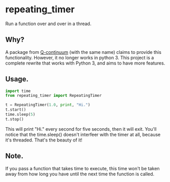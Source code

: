 # repeating_timer

Run a function over and over in a thread.

## Why?

A package from [Q-continuum](http://hg.q-continuum.net) (with the same name) claims to provide this functionality. However, it no longer works in python 3. This project is a complete rewrite that works with Python 3, and aims to have more features.

## Usage.

```python
import time
from repeating_timer import RepeatingTimer

t = RepeatingTimer(1.0, print, "Hi.")
t.start()
time.sleep(5)
t.stop()
```

This will print "Hi." every second for five seconds, then it will exit. You'll notice that the time.sleep() doesn't interfeer with the timer at all, because it's threaded. That's the beauty of it!

## Note.

If you pass a function that takes time to execute, this time won't be taken away from how long you have until the next time the function is called.
